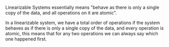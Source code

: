 Linearizable Systems essentially means "behave as there is only a single copy of the data, and all operations on it are atomic". 

In a linearizable system, we have a total order of operations if the system behaves as if there is only a single copy of the data, and every operation is atomic, this means that for any two operations we can always say which one happened first.